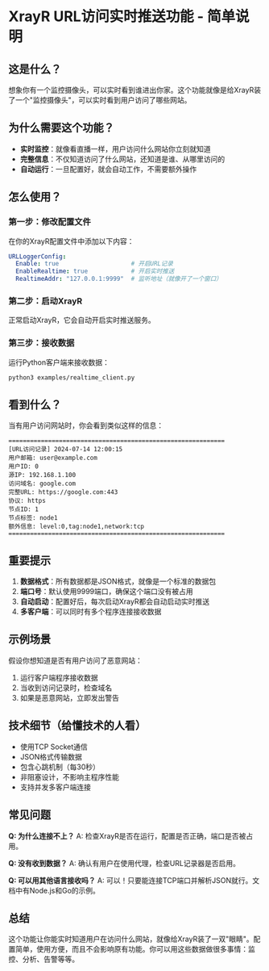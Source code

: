 # XrayR URL访问实时推送功能 - 简单说明

## 这是什么？

想象你有一个监控摄像头，可以实时看到谁进出你家。这个功能就像是给XrayR装了一个"监控摄像头"，可以实时看到用户访问了哪些网站。

## 为什么需要这个功能？

- **实时监控**：就像看直播一样，用户访问什么网站你立刻就知道
- **完整信息**：不仅知道访问了什么网站，还知道是谁、从哪里访问的
- **自动运行**：一旦配置好，就会自动工作，不需要额外操作

## 怎么使用？

### 第一步：修改配置文件

在你的XrayR配置文件中添加以下内容：

```yaml
URLLoggerConfig:
  Enable: true                    # 开启URL记录
  EnableRealtime: true            # 开启实时推送
  RealtimeAddr: "127.0.0.1:9999"  # 监听地址（就像开了一个窗口）
```

### 第二步：启动XrayR

正常启动XrayR，它会自动开启实时推送服务。

### 第三步：接收数据

运行Python客户端来接收数据：

```bash
python3 examples/realtime_client.py
```

## 看到什么？

当有用户访问网站时，你会看到类似这样的信息：

```
============================================================
[URL访问记录] 2024-07-14 12:00:15
用户邮箱: user@example.com
用户ID: 0
源IP: 192.168.1.100
访问域名: google.com
完整URL: https://google.com:443
协议: https
节点ID: 1
节点标签: node1
额外信息: level:0,tag:node1,network:tcp
============================================================
```

## 重要提示

1. **数据格式**：所有数据都是JSON格式，就像是一个标准的数据包
2. **端口号**：默认使用9999端口，确保这个端口没有被占用
3. **自动启动**：配置好后，每次启动XrayR都会自动启动实时推送
4. **多客户端**：可以同时有多个程序连接接收数据

## 示例场景

假设你想知道是否有用户访问了恶意网站：

1. 运行客户端程序接收数据
2. 当收到访问记录时，检查域名
3. 如果是恶意网站，立即发出警告

## 技术细节（给懂技术的人看）

- 使用TCP Socket通信
- JSON格式传输数据
- 包含心跳机制（每30秒）
- 非阻塞设计，不影响主程序性能
- 支持并发多客户端连接

## 常见问题

**Q: 为什么连接不上？**
A: 检查XrayR是否在运行，配置是否正确，端口是否被占用。

**Q: 没有收到数据？**
A: 确认有用户在使用代理，检查URL记录器是否启用。

**Q: 可以用其他语言接收吗？**
A: 可以！只要能连接TCP端口并解析JSON就行。文档中有Node.js和Go的示例。

## 总结

这个功能让你能实时知道用户在访问什么网站，就像给XrayR装了一双"眼睛"。配置简单，使用方便，而且不会影响原有功能。你可以用这些数据做很多事情：监控、分析、告警等等。 